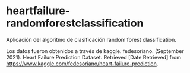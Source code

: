 # heartfailure-randomforestclassification
Aplicación del algoritmo de clasificación random forest classification.

Los datos fueron obtenidos a través de kaggle.
fedesoriano. (September 2021). Heart Failure Prediction Dataset.
Retrieved [Date Retrieved] from https://www.kaggle.com/fedesoriano/heart-failure-prediction.
